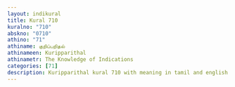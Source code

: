 ```yaml
---
layout: indikural
title: Kural 710
kuralno: "710"
abskno: "0710"
athino: "71"
athiname: குறிப்பறிதல்
athinameen: Kuripparithal
athinametr: The Knowledge of Indications
categories: [71]
description: Kuripparithal kural 710 with meaning in tamil and english 
---
```



